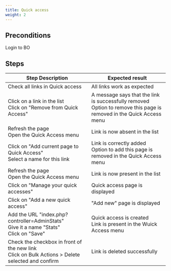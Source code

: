 ```yaml
---
title: Quick access
weight: 2
---
```


## Preconditions

Login to BO
## Steps
| Step Description | Expected result |
| ----- | ----- |
| Check all links in Quick access | All links work as expected |
| Click on a link in the list<br>Click on "Remove from Quick Access" | A message says that the link is successfully removed<br>Option to remove this page is removed in the Quick Access menu |
| Refresh the page<br>Open the Quick Access menu | Link is now absent in the list |
| Click on "Add current page to Quick Access"<br>Select a name for this link | Link is correctly added<br>Option to add this page is removed in the Quick Access menu |
| Refresh the page<br>Open the Quick Access menu | Link is now present in the list |
| Click on "Manage your quick accesses" | Quick access page is displayed |
| Click on "Add a new quick access" | "Add new" page is displayed |
| Add the URL "index.php?controller=AdminStats"<br>Give it a name "Stats"<br>Click on "Save" | Quick access is created<br>Link is present in the Wuick Access menu |
| Check the checkbox in front of the new link<br>Click on Bulk Actions > Delete selected and confirm | Link is deleted successfully |
